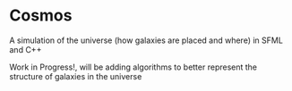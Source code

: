 # Cosmos
A simulation of the universe (how galaxies are placed and where) in SFML and C++

Work in Progress!, will be adding algorithms to better represent the structure of galaxies in the universe
